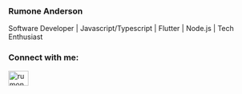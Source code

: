 <h3>Rumone Anderson</h3>

Software Developer | Javascript/Typescript | Flutter | Node.js | Tech Enthusiast

<h3 align="left">Connect with me:</h3>
<p align="left">
<a href="https://linkedin.com/in/rumone anderson" target="blank"><img align="center" src="https://raw.githubusercontent.com/rahuldkjain/github-profile-readme-generator/master/src/images/icons/Social/linked-in-alt.svg" alt="rumone anderson" height="30" width="40" /></a>
</p>
